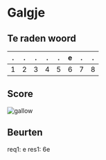 # Galgje

## Te raden woord

|.|.|.|.|.|e|.|.|
|-|-|-|-|-|-|-|-|
|1|2|3|4|5|6|7|8|

## Score
![gallow](./images/1.png)

## Beurten
req1: e
res1: 6e